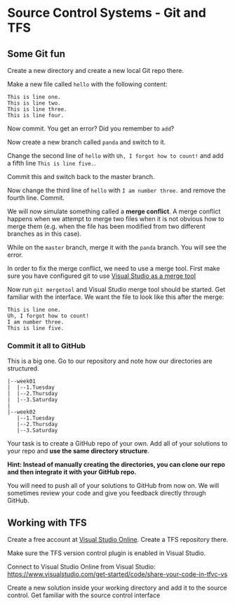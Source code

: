 # Source Control Systems - Git and TFS

## Some Git fun

Create a new directory and create a new local Git repo there.

Make a new file called `hello` with the following content:

```
This is line one.
This is line two.
This is line three.
This is line four.
```

Now commit. You get an error? Did you remember to `add`?

Now create a new branch called `panda` and switch to it.

Change the second line of `hello` with `Uh, I forgot how to count!` and add a fifth line `This is line five.`.

Commit this and switch back to the master branch.

Now change the third line of `hello` with `I am number three.` and remove the fourth line. Commit.

We will now simulate something called a **merge conflict**. A merge conflict happens when we attempt to merge two files when it is not obvious how to merge them (e.g. when the file has been modified from two different branches as in this case).

While on the `master` branch, merge it with the `panda` branch. You will see the error.

In order to fix the merge conflict, we need to use a merge tool. First make sure you have configured git to use [Visual Studio as a merge tool](https://github.com/HackBulgaria/Programming101-CSharp/blob/master/week02/README.md#working-with-git)

Now run `git mergetool` and Visual Studio merge tool should be started. Get familiar with the interface. We want the file to look like this after the merge:

```
This is line one.
Uh, I forgot how to count!
I am number three.
This is line five.
```
### Commit it all to GitHub

This is a big one. Go to our repository and note how our directories are structured.

```
|--week01
|  |--1.Tuesday
|  |--2.Thursday
|  |--3.Saturday
|
|--week02
   |--1.Tuesday
   |--2.Thursday
   |--3.Saturday
```

Your task is to create a GitHub repo of your own. Add all of your solutions to your repo and **use the same directory structure**.

__Hint: Instead of manually creating the directories, you can clone our repo and then integrate it with your GitHub repo.__

You will need to push all of your solutions to GitHub from now on. We will sometimes review your code and give you feedback directly through GitHub.

## Working with TFS

Create a free account at [Visual Studio Online](https://www.visualstudio.com/products/visual-studio-team-services-vs). Create a TFS repository there.

Make sure the TFS version control plugin is enabled in Visual Studio.

Connect to Visual Studio Online from Visual Studio: https://www.visualstudio.com/get-started/code/share-your-code-in-tfvc-vs

Create a new solution inside your working directory and add it to the source control. Get familiar with the source control interface
